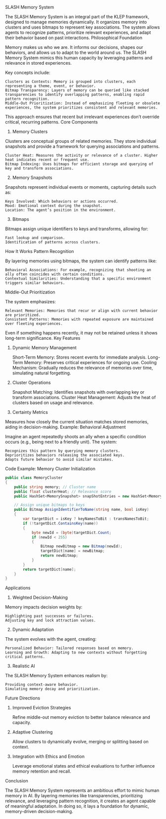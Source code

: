 SLASH Memory System

The SLASH Memory System is an integral part of the KLEP framework, designed to manage memories dynamically. It organizes memory into clusters and uses bitmaps to represent key associations. The system allows agents to recognize patterns, prioritize relevant experiences, and adapt their behavior based on past interactions.
Philosophical Foundation

Memory makes us who we are. It informs our decisions, shapes our behaviors, and allows us to adapt to the world around us. The SLASH Memory System mimics this human capacity by leveraging patterns and relevance in stored experiences.

Key concepts include:

    Clusters as Contexts: Memory is grouped into clusters, each representing a theme, event, or behavior.
    Bitmap Transparency: Layers of memory can be queried like stacked transparencies to identify overlapping patterns, enabling rapid pattern recognition.
    Middle-Out Prioritization: Instead of emphasizing fleeting or obsolete experiences, the system prioritizes consistent and relevant memories.

This approach ensures that recent but irrelevant experiences don’t override critical, recurring patterns.
Core Components
1. Memory Clusters

Clusters are conceptual groups of related memories. They store individual snapshots and provide a framework for querying associations and patterns.

    Cluster Heat: Measures the activity or relevance of a cluster. Higher heat indicates recent or frequent use.
    Bitmap Indexing: Uses bitmaps for efficient storage and querying of key and transform associations.

2. Memory Snapshots

Snapshots represent individual events or moments, capturing details such as:

    Keys Involved: Which behaviors or actions occurred.
    Mood: Emotional context during the snapshot.
    Location: The agent’s position in the environment.

3. Bitmaps

Bitmaps assign unique identifiers to keys and transforms, allowing for:

    Fast lookup and comparison.
    Identification of patterns across clusters.

How It Works
Pattern Recognition

By layering memories using bitmaps, the system can identify patterns like:

    Behavioral Associations: For example, recognizing that shooting an ally often coincides with certain conditions.
    Contextual Similarities: Understanding that a specific environment triggers similar behaviors.

Middle-Out Prioritization

The system emphasizes:

    Relevant Memories: Memories that recur or align with current behavior are prioritized.
    Consistent Patterns: Memories with repeated exposure are maintained over fleeting experiences.

Even if something happens recently, it may not be retained unless it shows long-term significance.
Key Features
1. Dynamic Memory Management

    Short-Term Memory: Stores recent events for immediate analysis.
    Long-Term Memory: Preserves critical experiences for ongoing use.
    Cooling Mechanism: Gradually reduces the relevance of memories over time, simulating natural forgetting.

2. Cluster Operations

    Snapshot Matching: Identifies snapshots with overlapping key or transform associations.
    Cluster Heat Management: Adjusts the heat of clusters based on usage and relevance.

3. Certainty Metrics

Measures how closely the current situation matches stored memories, aiding in decision-making.
Example: Behavioral Adjustment

Imagine an agent repeatedly shoots an ally when a specific condition occurs (e.g., being next to a friendly unit). The system:

    Recognizes this pattern by querying memory clusters.
    Deprioritizes behaviors releasing the associated keys.
    Adapts future behavior to avoid similar mistakes.

Code Example: Memory Cluster Initialization
```csharp
public class MemoryCluster
{
    public string memory; // Cluster name
    public float clusterHeat; // Relevance score
    public HashSet<MemorySnapshot> snapShotEntries = new HashSet<MemorySnapshot>();

    // Assign unique bitmaps to keys
    public Bitmap AssignIdentifierToName(string name, bool isKey)
    {
        var targetDict = isKey ? keyNamesToBit : transNamesToBit;
        if (!targetDict.ContainsKey(name))
        {
            byte newId = (byte)targetDict.Count;
            if (newId < 255)
            {
                Bitmap newBitmap = new Bitmap(newId);
                targetDict[name] = newBitmap;
                return newBitmap;
            }
        }
        return targetDict[name];
    }
}
```
Applications
1. Weighted Decision-Making

Memory impacts decision weights by:

    Highlighting past successes or failures.
    Adjusting key and lock attraction values.

2. Dynamic Adaptation

The system evolves with the agent, creating:

    Personalized Behavior: Tailored responses based on memory.
    Learning and Growth: Adapting to new contexts without forgetting critical patterns.

3. Realistic AI

The SLASH Memory System enhances realism by:

    Providing context-aware behavior.
    Simulating memory decay and prioritization.

Future Directions
1. Improved Eviction Strategies

    Refine middle-out memory eviction to better balance relevance and capacity.

2. Adaptive Clustering

    Allow clusters to dynamically evolve, merging or splitting based on context.

3. Integration with Ethics and Emotion

    Leverage emotional states and ethical evaluations to further influence memory retention and recall.

Conclusion

The SLASH Memory System represents an ambitious effort to mimic human memory in AI. By layering memories like transparencies, prioritizing relevance, and leveraging pattern recognition, it creates an agent capable of meaningful adaptation. In doing so, it lays a foundation for dynamic, memory-driven decision-making.
